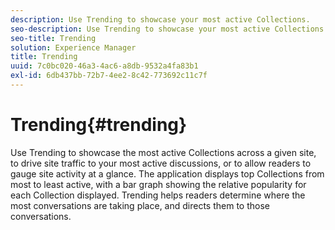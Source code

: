 ```yaml
---
description: Use Trending to showcase your most active Collections.
seo-description: Use Trending to showcase your most active Collections.
seo-title: Trending
solution: Experience Manager
title: Trending
uuid: 7c0bc020-46a3-4ac6-a8db-9532a4fa83b1
exl-id: 6db437bb-72b7-4ee2-8c42-773692c11c7f
---
```

# Trending{#trending}

Use Trending to showcase the most active Collections across a given site, to drive site traffic to your most active discussions, or to allow readers to gauge site activity at a glance. The application displays top Collections from most to least active, with a bar graph showing the relative popularity for each Collection displayed. Trending helps readers determine where the most conversations are taking place, and directs them to those conversations.
